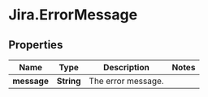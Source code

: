 # Jira.ErrorMessage

## Properties

Name | Type | Description | Notes
------------ | ------------- | ------------- | -------------
**message** | **String** | The error message. | 



